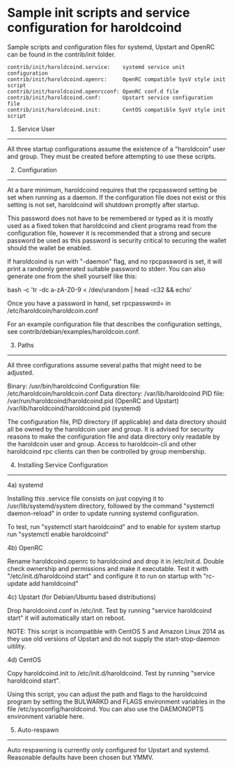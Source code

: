 Sample init scripts and service configuration for haroldcoind
==========================================================

Sample scripts and configuration files for systemd, Upstart and OpenRC
can be found in the contrib/init folder.

    contrib/init/haroldcoind.service:    systemd service unit configuration
    contrib/init/haroldcoind.openrc:     OpenRC compatible SysV style init script
    contrib/init/haroldcoind.openrcconf: OpenRC conf.d file
    contrib/init/haroldcoind.conf:       Upstart service configuration file
    contrib/init/haroldcoind.init:       CentOS compatible SysV style init script

1. Service User
---------------------------------

All three startup configurations assume the existence of a "haroldcoin" user
and group.  They must be created before attempting to use these scripts.

2. Configuration
---------------------------------

At a bare minimum, haroldcoind requires that the rpcpassword setting be set
when running as a daemon.  If the configuration file does not exist or this
setting is not set, haroldcoind will shutdown promptly after startup.

This password does not have to be remembered or typed as it is mostly used
as a fixed token that haroldcoind and client programs read from the configuration
file, however it is recommended that a strong and secure password be used
as this password is security critical to securing the wallet should the
wallet be enabled.

If haroldcoind is run with "-daemon" flag, and no rpcpassword is set, it will
print a randomly generated suitable password to stderr.  You can also
generate one from the shell yourself like this:

bash -c 'tr -dc a-zA-Z0-9 < /dev/urandom | head -c32 && echo'

Once you have a password in hand, set rpcpassword= in /etc/haroldcoin/haroldcoin.conf

For an example configuration file that describes the configuration settings,
see contrib/debian/examples/haroldcoin.conf.

3. Paths
---------------------------------

All three configurations assume several paths that might need to be adjusted.

Binary:              /usr/bin/haroldcoind
Configuration file:  /etc/haroldcoin/haroldcoin.conf
Data directory:      /var/lib/haroldcoind
PID file:            /var/run/haroldcoind/haroldcoind.pid (OpenRC and Upstart)
                     /var/lib/haroldcoind/haroldcoind.pid (systemd)

The configuration file, PID directory (if applicable) and data directory
should all be owned by the haroldcoin user and group.  It is advised for security
reasons to make the configuration file and data directory only readable by the
haroldcoin user and group.  Access to haroldcoin-cli and other haroldcoind rpc clients
can then be controlled by group membership.

4. Installing Service Configuration
-----------------------------------

4a) systemd

Installing this .service file consists on just copying it to
/usr/lib/systemd/system directory, followed by the command
"systemctl daemon-reload" in order to update running systemd configuration.

To test, run "systemctl start haroldcoind" and to enable for system startup run
"systemctl enable haroldcoind"

4b) OpenRC

Rename haroldcoind.openrc to haroldcoind and drop it in /etc/init.d.  Double
check ownership and permissions and make it executable.  Test it with
"/etc/init.d/haroldcoind start" and configure it to run on startup with
"rc-update add haroldcoind"

4c) Upstart (for Debian/Ubuntu based distributions)

Drop haroldcoind.conf in /etc/init.  Test by running "service haroldcoind start"
it will automatically start on reboot.

NOTE: This script is incompatible with CentOS 5 and Amazon Linux 2014 as they
use old versions of Upstart and do not supply the start-stop-daemon uitility.

4d) CentOS

Copy haroldcoind.init to /etc/init.d/haroldcoind. Test by running "service haroldcoind start".

Using this script, you can adjust the path and flags to the haroldcoind program by
setting the BULWARKD and FLAGS environment variables in the file
/etc/sysconfig/haroldcoind. You can also use the DAEMONOPTS environment variable here.

5. Auto-respawn
-----------------------------------

Auto respawning is currently only configured for Upstart and systemd.
Reasonable defaults have been chosen but YMMV.
